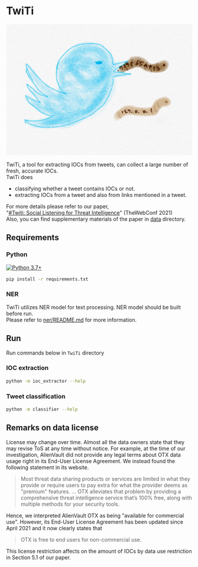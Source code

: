 # TwiTi

<p align="center">
    <img src="logo/TwiTi.png">
</p>

TwiTi, a tool for extracting IOCs from tweets, can collect a large number of fresh, accurate IOCs.   
TwiTi does
- classifying whether a tweet contains IOCs or not.
- extracting IOCs from a tweet and also from links mentioned in a tweet.

For more details please refer to our paper,     
"[\#Twiti: Social Listening for Threat Intelligence](https://dl.acm.org/doi/10.1145/3442381.3449797)" (TheWebConf 2021)   
Also, you can find supplementary materials of the paper in [data](data) directory.

## Requirements
### Python
[![Python 3.7+](https://img.shields.io/badge/python-3.7+-blue.svg)](https://www.python.org/downloads/release/python-370/)
```bash
pip install -r requirements.txt
```

### NER
TwiTi utilizes NER model for text processing. NER model should be built before run.   
Please refer to [ner/README.md](ner/README.md) for more information.

## Run
Run commands below in ```TwiTi``` directory
### IOC extraction
```bash
python -m ioc_extractor --help
```

### Tweet classification
```bash
python -m classifier --help
```

## Remarks on data license
License may change over time. Almost all the data owners state that they may revise ToS at any time without notice. For example, at the time of our investigation, AlienVault did not provide any legal terms about OTX data usage right in its End-User License Agreement. We instead found the following statement in its website.  
> Most threat data sharing products or services are limited in what they provide or require users to pay extra for what the provider deems as "premium" features. ... OTX alleviates that problem by providing a comprehensive threat intelligence service that’s 100% free, along with multiple methods for your security tools. 

Hence, we interpreted AlienVault OTX as being "available for commercial use". However, its End-User License Agreement has been updated since April 2021 and it now clearly states that 
> OTX is free to end users for non-commercial use. 

This license restriction affects on the amount of IOCs by data use restriction in Section 5.1 of our paper.